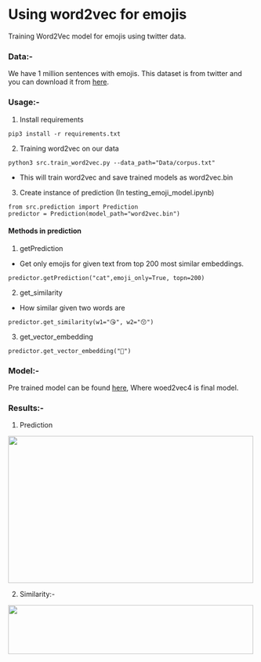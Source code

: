 # Using word2vec for emojis
Training Word2Vec model for emojis using twitter data.

### Data:-
We have 1 million sentences with emojis. This dataset is from twitter and you can download it from [here](https://github.com/AdiShirsath/Machine-Learning-Notes/tree/main/NLP/word2vec/word2vec_emoji/Data).

### Usage:- 

1. Install requirements
```
pip3 install -r requirements.txt
```

2. Training word2vec on our data
```
python3 src.train_word2vec.py --data_path="Data/corpus.txt"
```
* This will train word2vec and save trained models as word2vec.bin

3. Create instance of prediction (In testing_emoji_model.ipynb)
```
from src.prediction import Prediction
predictor = Prediction(model_path="word2vec.bin")
```
#### Methods in prediction

1. getPrediction 
* Get only emojis for given text from top 200 most similar embeddings.
```
predictor.getPrediction("cat",emoji_only=True, topn=200)
```
2. get_similarity
* How similar given two words are
```
predictor.get_similarity(w1="😘", w2="😙")
```
3. get_vector_embedding
```
predictor.get_vector_embedding("🐰")
```

### Model:-
Pre trained model can be found [here](https://drive.google.com/drive/folders/1-8zMyK-xHlf5-siX1ta3WCxJ2lTG8ev2?usp=sharing), Where woed2vec4 is final model.

### Results:-
1. Prediction

<img src="https://user-images.githubusercontent.com/75840165/133033855-74d460c8-4c39-45ac-b216-5e1e6f6f4257.png" height=300 width=500 />

2. Similarity:-

<img src="https://user-images.githubusercontent.com/75840165/133034111-cec6faa6-314f-46fe-b2c8-830f27ea4d76.png" height=100 width=500 />

